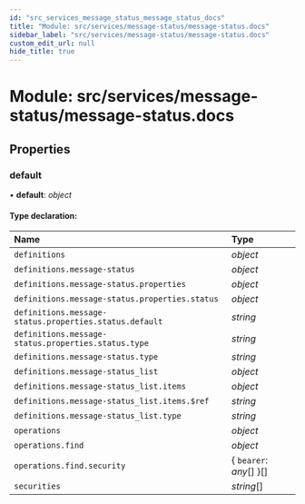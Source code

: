 ```yaml
---
id: "src_services_message_status_message_status_docs"
title: "Module: src/services/message-status/message-status.docs"
sidebar_label: "src/services/message-status/message-status.docs"
custom_edit_url: null
hide_title: true
---
```


# Module: src/services/message-status/message-status.docs

## Properties

### default

• **default**: *object*

#### Type declaration:

Name | Type |
:------ | :------ |
`definitions` | *object* |
`definitions.message-status` | *object* |
`definitions.message-status.properties` | *object* |
`definitions.message-status.properties.status` | *object* |
`definitions.message-status.properties.status.default` | *string* |
`definitions.message-status.properties.status.type` | *string* |
`definitions.message-status.type` | *string* |
`definitions.message-status_list` | *object* |
`definitions.message-status_list.items` | *object* |
`definitions.message-status_list.items.$ref` | *string* |
`definitions.message-status_list.type` | *string* |
`operations` | *object* |
`operations.find` | *object* |
`operations.find.security` | { `bearer`: *any*[]  }[] |
`securities` | *string*[] |
